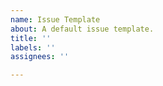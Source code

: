 ```yaml
---
name: Issue Template
about: A default issue template.
title: ''
labels: ''
assignees: ''

---
```


<!-- Remember: This library uses the official MS Office online document viewing service. This means it works on an iframe basis and only supports public file URLs! Therefore, it may not be compatible with all projects. Currently, there is no way to natively render MS Office documents in the browser. -->
